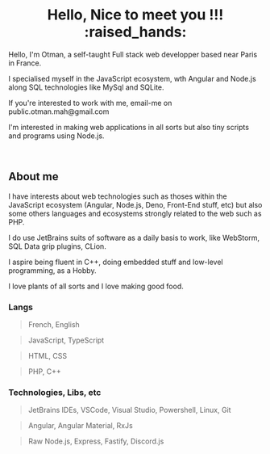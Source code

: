 
<h1 align="center">Hello, Nice to meet you !!! :raised_hands:</h1>
<p>Hello, I'm Otman, a self-taught Full stack web developper based near Paris in France.</p>

<p>I specialised myself in the JavaScript ecosystem, wth Angular and Node.js along SQL technologies like MySql and SQLite.</p>

<p>If you're interested to work with me, email-me on public.otman.mah@gmail.com</p>
<p>I'm interested in making web applications in all sorts but also tiny scripts and programs using Node.js. </p>

<br>

## About me
<p>I have interests about web technologies such as thoses within the JavaScript ecosystem (Angular, Node.js, Deno, Front-End stuff, etc) but also some others languages and ecosystems strongly related to the web such as PHP.</p>

<p>I do use JetBrains suits of software as a daily basis to work, like WebStorm, SQL Data grip plugins, CLion.</p>

<p>I aspire being fluent in C++, doing embedded stuff and low-level programming, as a Hobby.</p>

<p>I love plants of all sorts and I love making good food.</p>

### Langs
> French, English

> JavaScript, TypeScript 

> HTML, CSS

> PHP, C++

### Technologies, Libs, etc
> JetBrains IDEs, VSCode, Visual Studio, Powershell, Linux, Git

> Angular, Angular Material, RxJs

> Raw Node.js, Express, Fastify, Discord.js
